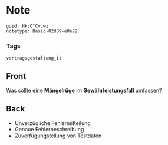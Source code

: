 # Note
```
guid: Hk:O^Cv.wz
notetype: Basic-02d89-e0e22
```

### Tags
```
vertragsgestaltung_it
```

## Front
Was sollte eine <b>Mängelrüge</b> im <b>Gewährleistungsfall</b>
umfassen?

## Back
<ul>
  <li>Unverzügliche Fehlermitteilung
  <li>Genaue Fehlerbeschreibung
  <li>Zuverfügungstellung von Testdaten
</ul>
